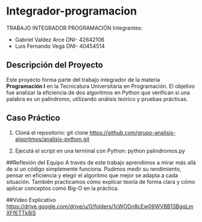 # Integrador-programacion
TRABAJO INTEGRADOR PROGRAMACIÓN
Integrantes:
- Gabriel Valdez Arce DNI- 42642106
- Luis Fernando Vega DNI- 40454514

## Descripción del Proyecto
Este proyecto forma parte del trabajo integrador de la materia **Programación I** en la Tecnicatura Universitaria en Programación. El objetivo fue analizar la eficiencia de dos algoritmos en Python que verifican si una palabra es un palíndromo, utilizando análisis teórico y pruebas prácticas.

## Caso Práctico
1. Cloná el repositorio:
git clone https://github.com/grupo-analisis-algoritmos/analisis-python.git

2. Ejecutá el script en una terminal con Python:
python palindromos.py

##Reflexión del Equipo
A través de este trabajo aprendimos a mirar más allá de si un código simplemente funciona. Pudimos medir su rendimiento, pensar en eficiencia y elegir el algoritmo que mejor se adapta a cada situación. También practicamos cómo explicar teoría de forma clara y cómo aplicar conceptos como Big-O en la práctica.

##Video Explicativo 
https://drive.google.com/drive/u/0/folders/1cWODn8cEw09WVBB13BgqLmXFfETTk8iS
